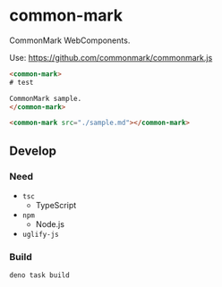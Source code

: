 # common-mark

CommonMark WebComponents.

Use: https://github.com/commonmark/commonmark.js

```html
<common-mark>
# test

CommonMark sample.
</common-mark>
```

```html
<common-mark src="./sample.md"></common-mark>
```

## Develop

### Need

* `tsc`
  * TypeScript
* `npm`
  * Node.js
* `uglify-js`

### Build

```sh
deno task build
```
